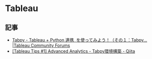 # Tableau


## 記事

- [Tabpy - Tableau + Python 連携  を使ってみよう！（その１：Tabpy... |Tableau Community Forums](https://community.tableau.com/docs/DOC-10160)
- [[Tableau Tips #1] Advanced Analytics - Tabpy環境構築 - Qiita](https://qiita.com/tanj/items/987334a28fe26d631f73)
